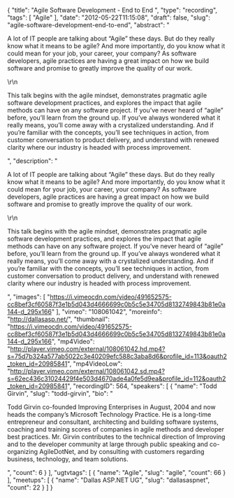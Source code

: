 {
  "title": "Agile Software Development - End to End ",
  "type": "recording",
  "tags": [
    "Agile"
  ],
  "date": "2012-05-22T11:15:08",
  "draft": false,
  "slug": "agile-software-development-end-to-end",
  "abstract": "<p>A lot of IT people are talking about “Agile” these days.  But do they really know what it means to be agile?  And more importantly, do you know what it could mean for your job, your career, your company?  As software developers, agile practices are having a great impact on how we build software and promise to greatly improve the quality of our work. </p>\r\n<p>This talk begins with the agile mindset, demonstrates pragmatic agile software development practices, and explores the impact that agile methods can have on any software project.  If you’ve never heard of “agile” before, you’ll learn from the ground up.  If you’ve always wondered what it really means, you’ll come away with a crystalized understanding.  And if you’re familiar with the concepts, you’ll see techniques in action, from customer conversation to product delivery, and understand with renewed clarity where our industry is headed with process improvement. </p>",
  "description": "<p>A lot of IT people are talking about “Agile” these days.  But do they really know what it means to be agile?  And more importantly, do you know what it could mean for your job, your career, your company?  As software developers, agile practices are having a great impact on how we build software and promise to greatly improve the quality of our work. </p>\r\n<p>This talk begins with the agile mindset, demonstrates pragmatic agile software development practices, and explores the impact that agile methods can have on any software project.  If you’ve never heard of “agile” before, you’ll learn from the ground up.  If you’ve always wondered what it really means, you’ll come away with a crystalized understanding.  And if you’re familiar with the concepts, you’ll see techniques in action, from customer conversation to product delivery, and understand with renewed clarity where our industry is headed with process improvement. </p>",
  "images": [
    "https://i.vimeocdn.com/video/491652575-cc8bef3cf60587f3e1b5d043d4666699c0b5c5e34705d8132749843b81e0a144-d_295x166"
  ],
  "vimeo": "108061042",
  "moreinfo": "http://dallasasp.net/",
  "thumbnail": "https://i.vimeocdn.com/video/491652575-cc8bef3cf60587f3e1b5d043d4666699c0b5c5e34705d8132749843b81e0a144-d_295x166",
  "mp4Video": "http://player.vimeo.com/external/108061042.hd.mp4?s=75d7b324a577ab5022c3e40209efc588c3aba8d6&profile_id=113&oauth2_token_id=20985841",
  "mp4VideoLow": "http://player.vimeo.com/external/108061042.sd.mp4?s=62ec436c31024429f4e503d4670ade4a0fe5d9ea&profile_id=112&oauth2_token_id=20985841",
  "recordingID": 564,
  "speakers": [
    {
      "name": "Todd Girvin",
      "slug": "todd-girvin",
      "bio": "<p>Todd Girvin co-founded Improving Enterprises in August, 2004 and now heads the company’s Microsoft Technology Practice. He is a long-time entrepreneur and consultant, architecting and building software systems, coaching and training scores of companies in agile methods and developer best practices. Mr. Girvin contributes to the technical direction of Improving and to the developer community at large through public speaking and co-organizing AgileDotNet, and by consulting with customers regarding business, technology, and team solutions.</p>",
      "count": 6
    }
  ],
  "ugtvtags": [
    {
      "name": "Agile",
      "slug": "agile",
      "count": 66
    }
  ],
  "meetups": [
    {
      "name": "Dallas ASP.NET UG",
      "slug": "dallasaspnet",
      "count": 22
    }
  ]
}